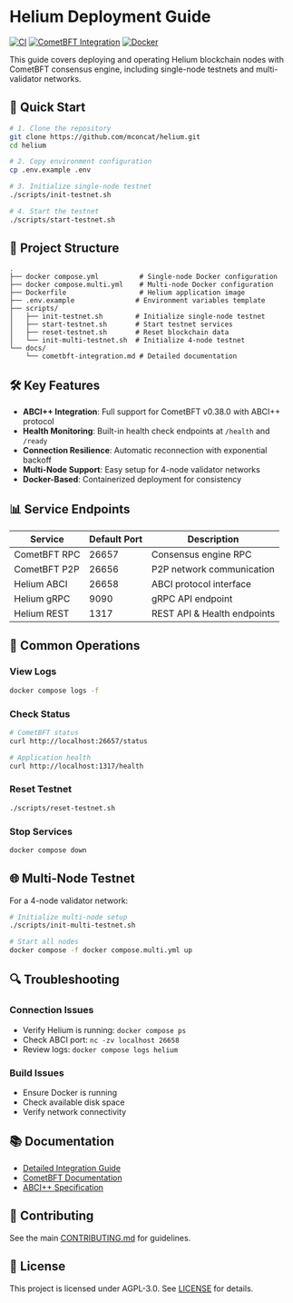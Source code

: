 # Helium Deployment Guide

[![CI](https://github.com/mconcat/helium/actions/workflows/ci.yml/badge.svg)](https://github.com/mconcat/helium/actions/workflows/ci.yml)
[![CometBFT Integration](https://github.com/mconcat/helium/actions/workflows/cometbft-integration.yml/badge.svg)](https://github.com/mconcat/helium/actions/workflows/cometbft-integration.yml)
[![Docker](https://github.com/mconcat/helium/actions/workflows/docker.yml/badge.svg)](https://github.com/mconcat/helium/actions/workflows/docker.yml)

This guide covers deploying and operating Helium blockchain nodes with CometBFT consensus engine, including single-node testnets and multi-validator networks.

## 🚀 Quick Start

```bash
# 1. Clone the repository
git clone https://github.com/mconcat/helium.git
cd helium

# 2. Copy environment configuration
cp .env.example .env

# 3. Initialize single-node testnet
./scripts/init-testnet.sh

# 4. Start the testnet
./scripts/start-testnet.sh
```

## 📁 Project Structure

```
.
├── docker compose.yml          # Single-node Docker configuration
├── docker compose.multi.yml    # Multi-node Docker configuration
├── Dockerfile                  # Helium application image
├── .env.example               # Environment variables template
├── scripts/
│   ├── init-testnet.sh        # Initialize single-node testnet
│   ├── start-testnet.sh       # Start testnet services
│   ├── reset-testnet.sh       # Reset blockchain data
│   └── init-multi-testnet.sh  # Initialize 4-node testnet
└── docs/
    └── cometbft-integration.md # Detailed documentation
```

## 🛠️ Key Features

- **ABCI++ Integration**: Full support for CometBFT v0.38.0 with ABCI++ protocol
- **Health Monitoring**: Built-in health check endpoints at `/health` and `/ready`
- **Connection Resilience**: Automatic reconnection with exponential backoff
- **Multi-Node Support**: Easy setup for 4-node validator networks
- **Docker-Based**: Containerized deployment for consistency

## 📊 Service Endpoints

| Service | Default Port | Description |
|---------|-------------|-------------|
| CometBFT RPC | 26657 | Consensus engine RPC |
| CometBFT P2P | 26656 | P2P network communication |
| Helium ABCI | 26658 | ABCI protocol interface |
| Helium gRPC | 9090 | gRPC API endpoint |
| Helium REST | 1317 | REST API & Health endpoints |

## 🔧 Common Operations

### View Logs
```bash
docker compose logs -f
```

### Check Status
```bash
# CometBFT status
curl http://localhost:26657/status

# Application health
curl http://localhost:1317/health
```

### Reset Testnet
```bash
./scripts/reset-testnet.sh
```

### Stop Services
```bash
docker compose down
```

## 🌐 Multi-Node Testnet

For a 4-node validator network:

```bash
# Initialize multi-node setup
./scripts/init-multi-testnet.sh

# Start all nodes
docker compose -f docker compose.multi.yml up
```

## 🔍 Troubleshooting

### Connection Issues
- Verify Helium is running: `docker compose ps`
- Check ABCI port: `nc -zv localhost 26658`
- Review logs: `docker compose logs helium`

### Build Issues
- Ensure Docker is running
- Check available disk space
- Verify network connectivity

## 📚 Documentation

- [Detailed Integration Guide](docs/cometbft-integration.md)
- [CometBFT Documentation](https://docs.cometbft.com/)
- [ABCI++ Specification](https://docs.cometbft.com/v0.38/spec/abci/)

## 🤝 Contributing

See the main [CONTRIBUTING.md](../CONTRIBUTING.md) for guidelines.

## 📄 License

This project is licensed under AGPL-3.0. See [LICENSE](../LICENSE) for details.
